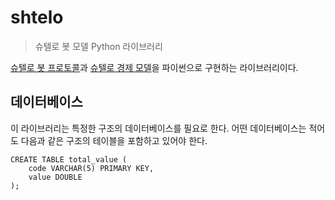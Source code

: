 # shtelo
> 슈텔로 봇 모델 Python 라이브러리

[슈텔로 봇 프로토콜](https://docs.google.com/document/d/1WpX_88odWCw608wwQtqgb1ohyUa15pmGgr5R2ED10WY/edit?usp=sharing)과
[슈텔로 경제 모델](http://wiki.shtelo.org/index.php/%EC%8A%88%ED%85%94%EB%A1%9C_%EA%B2%BD%EC%A0%9C_%EB%AA%A8%EB%8D%B8)을
파이썬으로 구현하는 라이브러리이다.

## 데이터베이스

이 라이브러리는 특정한 구조의 데이터베이스를 필요로 한다.
어떤 데이터베이스는 적어도 다음과 같은 구조의 테이블을 포함하고 있어야 한다.

```mysql
CREATE TABLE total_value (
    code VARCHAR(5) PRIMARY KEY,
    value DOUBLE
);
```